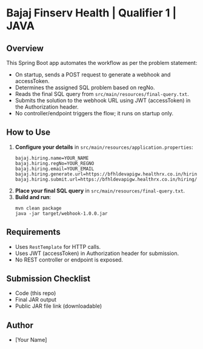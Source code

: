 # Bajaj Finserv Health | Qualifier 1 | JAVA

## Overview
This Spring Boot app automates the workflow as per the problem statement:
- On startup, sends a POST request to generate a webhook and accessToken.
- Determines the assigned SQL problem based on regNo.
- Reads the final SQL query from `src/main/resources/final-query.txt`.
- Submits the solution to the webhook URL using JWT (accessToken) in the Authorization header.
- No controller/endpoint triggers the flow; it runs on startup only.

## How to Use
1. **Configure your details** in `src/main/resources/application.properties`:
   ```properties
   bajaj.hiring.name=YOUR_NAME
   bajaj.hiring.regNo=YOUR_REGNO
   bajaj.hiring.email=YOUR_EMAIL
   bajaj.hiring.generate.url=https://bfhldevapigw.healthrx.co.in/hiring/generateWebhook/JAVA
   bajaj.hiring.submit.url=https://bfhldevapigw.healthrx.co.in/hiring/testWebhook/JAVA
   ```
2. **Place your final SQL query** in `src/main/resources/final-query.txt`.
3. **Build and run**:
   ```shell
   mvn clean package
   java -jar target/webhook-1.0.0.jar
   ```

## Requirements
- Uses `RestTemplate` for HTTP calls.
- Uses JWT (accessToken) in Authorization header for submission.
- No REST controller or endpoint is exposed.

## Submission Checklist
- Code (this repo)
- Final JAR output
- Public JAR file link (downloadable)

## Author
- [Your Name]
